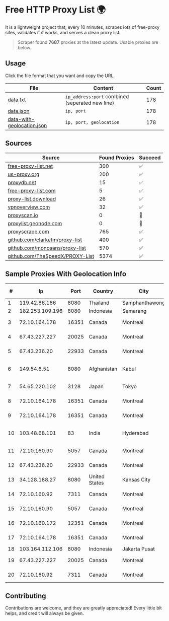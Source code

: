 
# Free HTTP Proxy List 🌍

It is a lightweight project that, every 10 minutes, scrapes lots of free-proxy sites, validates if it works, and serves a clean proxy list.


> Scraper found **7687** proxies at the latest update. Usable proxies are below.

## Usage

Click the file format that you want and copy the URL.


|File|Content|Count|
|----|-------|-----|
|[data.txt](https://raw.githubusercontent.com/themiralay/Proxy-List-World/master/data.txt)|`ip_address:port` combined (seperated new line)|178|
|[data.json](https://raw.githubusercontent.com/themiralay/Proxy-List-World/master/data.json)|`ip, port`|178|
|[data-with-geolocation.json](https://raw.githubusercontent.com/themiralay/Proxy-List-World/master/data-with-geolocation.json)|`ip, port, geolocation`|178|

## Sources

|Source|Found Proxies|Succeed|
|------|-------------|-------|
|[free-proxy-list.net](https://free-proxy-list.net)|300|✅|
|[us-proxy.org](https://www.us-proxy.org)|200|✅|
|[proxydb.net](http://proxydb.net)|15|✅|
|[free-proxy-list.com](https://free-proxy-list.com/?page=&port=&type%5B%5D=http&type%5B%5D=https&up_time=0&search=Search)|5|✅|
|[proxy-list.download](https://www.proxy-list.download/HTTP)|26|✅|
|[vpnoverview.com](https://vpnoverview.com/privacy/anonymous-browsing/free-proxy-servers)|32|✅|
|[proxyscan.io](https://www.proxyscan.io)|0|🚫|
|[proxylist.geonode.com](https://proxylist.geonode.com/api/proxy-list?limit=300&page=1&sort_by=lastChecked&sort_type=desc&protocols=http,https)|0|🚫|
|[proxyscrape.com](https://api.proxyscrape.com/v2/?request=displayproxies&protocol=http&timeout=10000&country=all&ssl=all&anonymity=all)|765|✅|
|[github.com/clarketm/proxy-list](https://raw.githubusercontent.com/clarketm/proxy-list/master/proxy-list-raw.txt)|400|✅|
|[github.com/monosans/proxy-list](https://raw.githubusercontent.com/monosans/proxy-list/main/proxies/http.txt)|570|✅|
|[github.com/TheSpeedX/PROXY-List](https://raw.githubusercontent.com/TheSpeedX/PROXY-List/master/http.txt)|5374|✅|


## Sample Proxies With Geolocation Info

|#|Ip|Port|Country|City|Internet Service Provider|
|-|--|----|-------|----|-------------------------|
|1|119.42.86.186|8080|Thailand|Samphanthawong|CAT-BB|
|2|182.253.109.196|8080|Indonesia|Semarang|Biznet Metronet|
|3|72.10.164.178|16351|Canada|Montreal|GloboTech Communications|
|4|67.43.227.227|20025|Canada|Montreal|GloboTech Communications|
|5|67.43.236.20|22933|Canada|Montreal|GloboTech Communications|
|6|149.54.6.51|8080|Afghanistan|Kabul|Government Communications Network|
|7|54.65.220.102|3128|Japan|Tokyo|Amazon.com, Inc.|
|8|72.10.164.178|16351|Canada|Montreal|GloboTech Communications|
|9|72.10.164.178|16351|Canada|Montreal|GloboTech Communications|
|10|103.48.68.101|83|India|Hyderabad|Country Online Services PVT LTD|
|11|72.10.160.90|5057|Canada|Montreal|GloboTech Communications|
|12|67.43.236.20|22933|Canada|Montreal|GloboTech Communications|
|13|34.128.188.27|8080|United States|Kansas City|Google LLC|
|14|72.10.160.92|7311|Canada|Montreal|GloboTech Communications|
|15|72.10.160.90|5057|Canada|Montreal|GloboTech Communications|
|16|72.10.160.172|12351|Canada|Montreal|GloboTech Communications|
|17|72.10.164.178|16351|Canada|Montreal|GloboTech Communications|
|18|103.164.112.106|8080|Indonesia|Jakarta Pusat|SOLUSINET|
|19|67.43.227.227|20025|Canada|Montreal|GloboTech Communications|
|20|72.10.160.92|7311|Canada|Montreal|GloboTech Communications|



## Contributing

Contributions are welcome, and they are greatly appreciated! Every
little bit helps, and credit will always be given.

